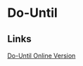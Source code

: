 # Do-Until

## Links

[Do-Until Online Version](https://learn.microsoft.com/en-us/powershell/module/microsoft.powershell.core/about/about_do?view=powershell-7.2) 
